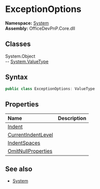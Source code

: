# ExceptionOptions
  

**Namespace:** [System](System.md)  
**Assembly:** OfficeDevPnP.Core.dll  
## Classes
System.Object  
-- [System.ValueType](System.ValueType.md)
## Syntax
```C#
public class ExceptionOptions: ValueType
```
## Properties
|**Name**|**Description**|
|:-----|:-----|
| [Indent](ExceptionOptions.Indent.md) | 
| [CurrentIndentLevel](ExceptionOptions.CurrentIndentLevel.md) | 
| [IndentSpaces](ExceptionOptions.IndentSpaces.md) | 
| [OmitNullProperties](ExceptionOptions.OmitNullProperties.md) | 
## See also
- [System](System.md)
